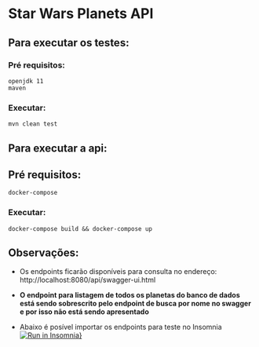 # Star Wars Planets API

## Para executar os testes:
  ### Pré requisitos: 
    openjdk 11
    maven
  
  ### Executar: 
    mvn clean test

## Para executar a api:
  ## Pré requisitos:
    docker-compose
  
  ### Executar:
    docker-compose build && docker-compose up
  
  ## Observações:    
  
  - Os endpoints ficarão disponíveis para consulta no endereço: http://localhost:8080/api/swagger-ui.html
  
  - **O endpoint para listagem de todos os planetas do banco de dados está sendo sobrescrito pelo endpoint de busca por nome no swagger e por isso não está sendo apresentado**
  
  - Abaixo é posível importar os endpoints para teste no Insomnia
  [![Run in Insomnia}](https://insomnia.rest/images/run.svg)](https://insomnia.rest/run/?label=Star%20Wars%20Planets%20API&uri=https%3A%2F%2Fgithub.com%2Fvictorbrugnolo%2Fstar-wars-planets-api%2Fblob%2Fmaster%2FStar%20Wars%20Planets%20API.json)
  
  
